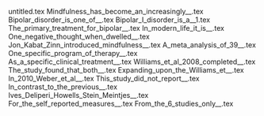 untitled.tex
Mindfulness_has_become_an_increasingly__.tex
Bipolar_disorder_is_one_of__.tex
Bipolar_I_disorder_is_a__1.tex
The_primary_treatment_for_bipolar__.tex
In_modern_life_it_is__.tex
One_negative_thought_when_dwelled__.tex
Jon_Kabat_Zinn_introduced_mindfulness__.tex
A_meta_analysis_of_39__.tex
One_specific_program_of_therapy__.tex
As_a_specific_clinical_treatment__.tex
Williams_et_al_2008_completed__.tex
The_study_found_that_both__.tex
Expanding_upon_the_Williams_et__.tex
In_2010_Weber_et_al__.tex
This_study_did_not_report__.tex
In_contrast_to_the_previous__.tex
Ives_Deliperi_Howells_Stein_Meintjes__.tex
For_the_self_reported_measures__.tex
From_the_6_studies_only__.tex
